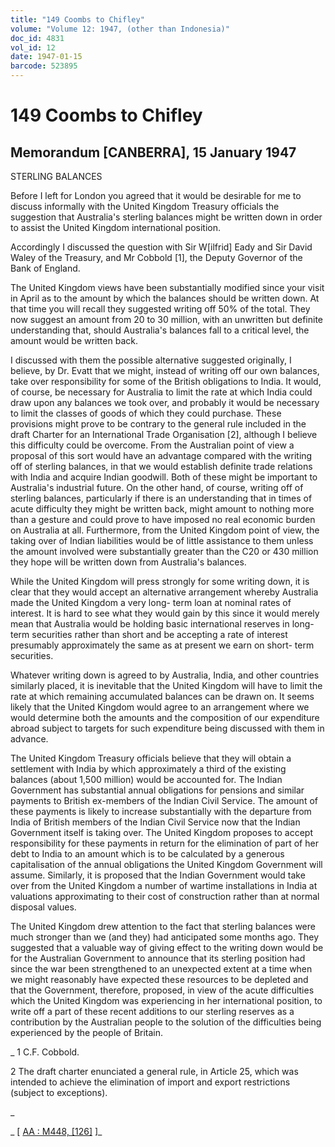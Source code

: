 ```yaml
---
title: "149 Coombs to Chifley"
volume: "Volume 12: 1947, (other than Indonesia)"
doc_id: 4831
vol_id: 12
date: 1947-01-15
barcode: 523895
---
```


# 149 Coombs to Chifley

## Memorandum [CANBERRA], 15 January 1947

STERLING BALANCES

Before I left for London you agreed that it would be desirable for me to discuss informally with the United Kingdom Treasury officials the suggestion that Australia's sterling balances might be written down in order to assist the United Kingdom international position.

Accordingly I discussed the question with Sir W[ilfrid] Eady and Sir David Waley of the Treasury, and Mr Cobbold [1], the Deputy Governor of the Bank of England.

The United Kingdom views have been substantially modified since your visit in April as to the amount by which the balances should be written down. At that time you will recall they suggested writing off 50% of the total. They now suggest an amount from 20 to 30 million, with an unwritten but definite understanding that, should Australia's balances fall to a critical level, the amount would be written back.

I discussed with them the possible alternative suggested originally, I believe, by Dr. Evatt that we might, instead of writing off our own balances, take over responsibility for some of the British obligations to India. It would, of course, be necessary for Australia to limit the rate at which India could draw upon any balances we took over, and probably it would be necessary to limit the classes of goods of which they could purchase. These provisions might prove to be contrary to the general rule included in the draft Charter for an International Trade Organisation [2], although I believe this difficulty could be overcome. From the Australian point of view a proposal of this sort would have an advantage compared with the writing off of sterling balances, in that we would establish definite trade relations with India and acquire Indian goodwill. Both of these might be important to Australia's industrial future. On the other hand, of course, writing off of sterling balances, particularly if there is an understanding that in times of acute difficulty they might be written back, might amount to nothing more than a gesture and could prove to have imposed no real economic burden on Australia at all. Furthermore, from the United Kingdom point of view, the taking over of Indian liabilities would be of little assistance to them unless the amount involved were substantially greater than the C20 or 430 million they hope will be written down from Australia's balances.

While the United Kingdom will press strongly for some writing down, it is clear that they would accept an alternative arrangement whereby Australia made the United Kingdom a very long- term loan at nominal rates of interest. It is hard to see what they would gain by this since it would merely mean that Australia would be holding basic international reserves in long-term securities rather than short and be accepting a rate of interest presumably approximately the same as at present we earn on short- term securities.

Whatever writing down is agreed to by Australia, India, and other countries similarly placed, it is inevitable that the United Kingdom will have to limit the rate at which remaining accumulated balances can be drawn on. It seems likely that the United Kingdom would agree to an arrangement where we would determine both the amounts and the composition of our expenditure abroad subject to targets for such expenditure being discussed with them in advance.

The United Kingdom Treasury officials believe that they will obtain a settlement with India by which approximately a third of the existing balances (about 1,500 million) would be accounted for. The Indian Government has substantial annual obligations for pensions and similar payments to British ex-members of the Indian Civil Service. The amount of these payments is likely to increase substantially with the departure from India of British members of the Indian Civil Service now that the Indian Government itself is taking over. The United Kingdom proposes to accept responsibility for these payments in return for the elimination of part of her debt to India to an amount which is to be calculated by a generous capitalisation of the annual obligations the United Kingdom Government will assume. Similarly, it is proposed that the Indian Government would take over from the United Kingdom a number of wartime installations in India at valuations approximating to their cost of construction rather than at normal disposal values.

The United Kingdom drew attention to the fact that sterling balances were much stronger than we (and they) had anticipated some months ago. They suggested that a valuable way of giving effect to the writing down would be for the Australian Government to announce that its sterling position had since the war been strengthened to an unexpected extent at a time when we might reasonably have expected these resources to be depleted and that the Government, therefore, proposed, in view of the acute difficulties which the United Kingdom was experiencing in her international position, to write off a part of these recent additions to our sterling reserves as a contribution by the Australian people to the solution of the difficulties being experienced by the people of Britain.

_ 1 C.F. Cobbold.

2 The draft charter enunciated a general rule, in Article 25, which was intended to achieve the elimination of import and export restrictions (subject to exceptions).

_

_ [ [AA : M448, [126]](http://www.naa.gov.au/cgi-bin/Search?O=I&Number=523895) ]_
